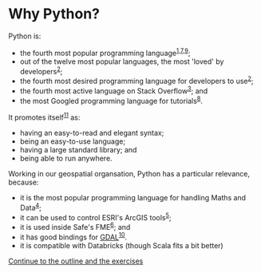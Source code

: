 # Why Python?

Python is:
* the fourth most popular programming language<sup>[1],[7],[9]</sup>;
* out of the twelve most popular languages, the most 'loved' by developers<sup>[2]</sup>;
* the fourth most desired programming language for developers to use<sup>[2]</sup>;
* the fourth most active language on Stack Overflow<sup>[3]</sup>; and
* the most Googled programming language for tutorials<sup>[8]</sup>.

It promotes itself<sup>[11]</sup> as:
* having an easy-to-read and elegant syntax;
* being an easy-to-use language;
* having a large standard library; and
* being able to run anywhere.

Working in our geospatial organsation, Python has a particular relevance, because:
* it is the most popular programming language for handling Maths and Data<sup>[4]</sup>;
* it can be used to control ESRI's ArcGIS tools<sup>[5]</sup>;
* it is used inside Safe's FME<sup>[6]</sup>; and 
* it has good bindings for [GDAL](http://www.gdal.org/)<sup>[10]</sup>.
* it is compatible with Databricks (though Scala fits a bit better)

[Continue to the outline and the exercises](CourseOutline.md)

[1]: https://insights.stackoverflow.com/survey/2019#most-popular-technologies "Stack Overflow: Developer Survey"
[2]: http://stackoverflow.com/research/developer-survey-2016#technology-most-loved-dreaded-and-wanted "Stack Overflow: Developer Survey"
[3]: http://stackoverflow.com/research/developer-survey-2016#technology-top-tech-on-stack-overflow "Stack Overflow: Developer Survey"
[4]: http://stackoverflow.com/research/developer-survey-2016#most-popular-technologies-per-occupation "Stack Overflow: Developer Survey"
[5]: http://pro.arcgis.com/en/pro-app/arcpy/get-started/what-is-arcpy-.htm "ArcGIS: What is ArcPy"
[6]: https://knowledge.safe.com/articles/706/python-and-fme-basics.html "Safe: Python and FME"
[7]: https://blog.newrelic.com/2016/08/18/popular-programming-languages-2016-go/ "New Relic: Popular Programming Languages"
[8]: http://pypl.github.io/PYPL.html "PYPL"
[9]: http://www.tiobe.com/tiobe-index/ "TIOBE: TIOBE Index"
[10]: http://gis.stackexchange.com/questions/tagged/gdal "StackExchange GIS: Questions tagged GDAL"
[11]: https://wiki.python.org/moin/BeginnersGuide/Overview "Python Wiki: Beginners Overview"
